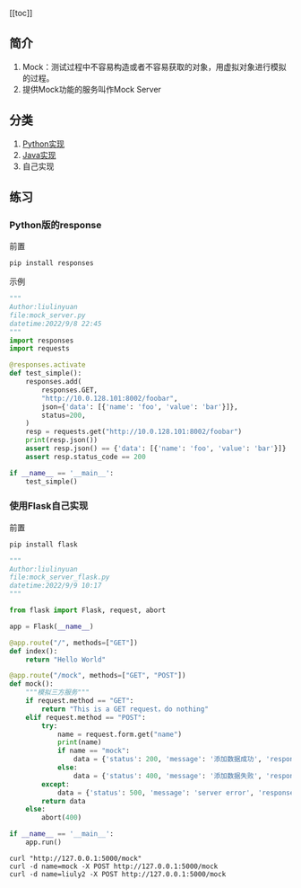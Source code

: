 [[toc]]

## 简介
1. Mock：测试过程中不容易构造或者不容易获取的对象，用虚拟对象进行模拟的过程。
2. 提供Mock功能的服务叫作Mock Server
## 分类
1. [Python实现](https://github.com/getsentry/responses)
2. [Java实现](https://github.com/mock-server)
3. 自己实现
## 练习
### Python版的response
前置
```python
pip install responses
```
示例
```python
"""
Author:liulinyuan
file:mock_server.py
datetime:2022/9/8 22:45
"""
import responses
import requests

@responses.activate
def test_simple():
    responses.add(
        responses.GET,
        "http://10.0.128.101:8002/foobar",
        json={'data': [{'name': 'foo', 'value': 'bar'}]},
        status=200,
    )
    resp = requests.get("http://10.0.128.101:8002/foobar")
    print(resp.json())
    assert resp.json() == {'data': [{'name': 'foo', 'value': 'bar'}]}
    assert resp.status_code == 200

if __name__ == '__main__':
    test_simple()
```
### 使用Flask自己实现
前置
```python
pip install flask
```
```python
"""
Author:liulinyuan
file:mock_server_flask.py
datetime:2022/9/9 10:17
"""

from flask import Flask, request, abort

app = Flask(__name__)

@app.route("/", methods=["GET"])
def index():
    return "Hello World"

@app.route("/mock", methods=["GET", "POST"])
def mock():
    """模拟三方服务"""
    if request.method == "GET":
        return "This is a GET request，do nothing"
    elif request.method == "POST":
        try:
            name = request.form.get("name")
            print(name)
            if name == "mock":
                data = {'status': 200, 'message': '添加数据成功', 'response': {'id': '001'}}
            else:
                data = {'status': 400, 'message': '添加数据失败', 'response': {}}
        except:
            data = {'status': 500, 'message': 'server error', 'response': {}}
        return data
    else:
        abort(400)

if __name__ == '__main__':
    app.run()
```
```shell script
curl "http://127.0.0.1:5000/mock"
curl -d name=mock -X POST http://127.0.0.1:5000/mock
curl -d name=liuly2 -X POST http://127.0.0.1:5000/mock
```